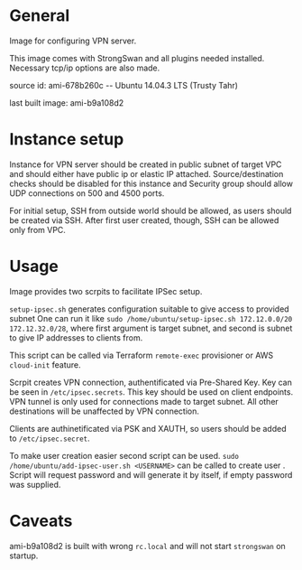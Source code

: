 
# General

Image for configuring VPN server.

This image comes with StrongSwan and all plugins needed installed.
Necessary tcp/ip options are also made.

source id: ami-678b260c -- Ubuntu 14.04.3 LTS (Trusty Tahr)

last built image: ami-b9a108d2

# Instance setup

Instance for VPN server should be created in public subnet of target VPC and should either have public ip
or elastic IP attached. Source/destination checks should be disabled for this instance and Security group
should allow UDP connections on 500 and 4500 ports.

For initial setup, SSH from outside world should be allowed, as users should be created via SSH.
After first user created, though, SSH can be allowed only from VPC.

# Usage

Image provides two scrpits to facilitate IPSec setup.

`setup-ipsec.sh` generates configuration suitable to give access to provided subnet
One can run it like `sudo /home/ubuntu/setup-ipsec.sh 172.12.0.0/20 172.12.32.0/28`, where first argument is
target subnet, and second is subnet to give IP addresses to clients from.

This script can be called via Terraform `remote-exec` provisioner or AWS `cloud-init` feature.

Scrpit creates VPN connection, authentificated via Pre-Shared Key. Key can be seen in `/etc/ipsec.secrets`.
This key should be used on client endpoints. VPN tunnel is only used for connections made to target
subnet. All other destinations will be unaffected by VPN connection.

Clients are authinetificated via PSK and XAUTH, so users should be added to `/etc/ipsec.secret`.

To make user creation easier second script can be used. `sudo /home/ubuntu/add-ipsec-user.sh <USERNAME>` can be
called to create user <USERNAME>. Script will request password and will generate it by itself, if empty
password was supplied.

# Caveats

ami-b9a108d2 is built with wrong `rc.local` and will not start `strongswan` on startup.
